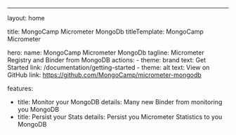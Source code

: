 ---
layout: home

title: MongoCamp Micrometer MongoDb
titleTemplate: MongoCamp Micrometer

hero:
  name: MongoCamp Micrometer MongoDb
  tagline: Micrometer Registry and Binder from MongoDB
  actions:
     - theme: brand
       text: Get Started
       link: /documentation/getting-started
     - theme: alt
       text: View on GitHub
       link: https://github.com/MongoCamp/micrometer-mongodb

features:
  - title: Monitor your MongoDB
    details: Many new Binder from monitoring you MongoDB 
  - title: Persist your Stats
    details: Persist you Micrometer Statistics to you MongoDB